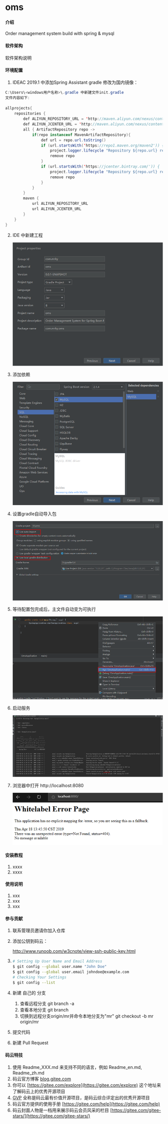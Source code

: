 # oms

#### 介绍
Order management system
build with spring & mysql

#### 软件架构
软件架构说明


#### 环境配置
1. IDEAC 2019.1 中添加Spring Assistant
    gradle 修改为国内镜像：

  ```java
  C:\Users\<windows用户名称>\.gradle 中新建文件init.gradle
  文件内容如下:
  
  allprojects{
      repositories {
          def ALIYUN_REPOSITORY_URL = 'http://maven.aliyun.com/nexus/content/groups/public'
          def ALIYUN_JCENTER_URL = 'http://maven.aliyun.com/nexus/content/repositories/jcenter'
          all { ArtifactRepository repo ->
              if(repo instanceof MavenArtifactRepository){
                  def url = repo.url.toString()
                  if (url.startsWith('https://repo1.maven.org/maven2')) {
                      project.logger.lifecycle "Repository ${repo.url} replaced by $ALIYUN_REPOSITORY_URL."
                      remove repo
                  }
                  if (url.startsWith('https://jcenter.bintray.com/')) {
                      project.logger.lifecycle "Repository ${repo.url} replaced by $ALIYUN_JCENTER_URL."
                      remove repo
                  }
              }
          }
          maven {
              url ALIYUN_REPOSITORY_URL
              url ALIYUN_JCENTER_URL
          }
      }
  }
  ```


2. IDE 中新建工程

   ![Snipaste_2019-04-18_11-23-01](assets/Snipaste_2019-04-18_11-23-01.png)

3. 添加依赖

   ![Snipaste_2019-04-18_11-23-19](assets/Snipaste_2019-04-18_11-23-19.png)

4. 设置gradle自动导入包

   ![Snipaste_2019-04-18_11-24-09](assets/Snipaste_2019-04-18_11-24-09.png)

5. 等待配置包完成后，主文件自动变为可执行

   ![Snipaste_2019-04-18_11-39-26](assets/Snipaste_2019-04-18_11-39-26.png)

6. 启动服务

   ![Snipaste_2019-04-18_11-39-54](assets/Snipaste_2019-04-18_11-39-54.png)

7. 浏览器中打开 http://localhost:8080

   ![1555566478497](assets/1555566478497.png)

#### 安装教程

1. xxxx
2. xxxx

#### 使用说明

1. xxx
2. xxx
3. xxx

#### 参与贡献

1. 联系管理员邀请你加入仓库

2. 添加公钥到码云：

   http://www.runoob.com/w3cnote/view-ssh-public-key.html

3. ```bash
   # Setting Up User Name and Email Address
   $ git config --global user.name "John Doe"
   $ git config --global user.email johndoe@example.com
   # Checking Your Settings
   $ git config --list
   ```

4. 新建 自己的 分支

   1. 查看远程分支 git branch -a
   2. 查看本地分支 git branch
   3. 切换到远程分支origin/mr并命令本地分支为"mr" git checkout -b mr origin/mr

5. 提交代码

6. 新建 Pull Request


#### 码云特技

1. 使用 Readme\_XXX.md 来支持不同的语言，例如 Readme\_en.md, Readme\_zh.md
2. 码云官方博客 [blog.gitee.com](https://blog.gitee.com)
3. 你可以 [https://gitee.com/explore](https://gitee.com/explore) 这个地址来了解码云上的优秀开源项目
4. [GVP](https://gitee.com/gvp) 全称是码云最有价值开源项目，是码云综合评定出的优秀开源项目
5. 码云官方提供的使用手册 [https://gitee.com/help](https://gitee.com/help)
6. 码云封面人物是一档用来展示码云会员风采的栏目 [https://gitee.com/gitee-stars/](https://gitee.com/gitee-stars/)